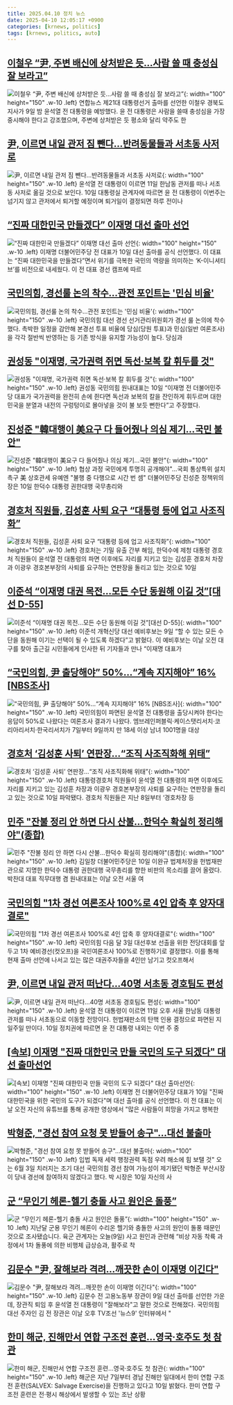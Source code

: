 ```yaml
---
title: 2025.04.10 정치 뉴스
date: 2025-04-10 12:05:17 +0900
categories: [krnews, politics]
tags: [krnews, politics, auto]
---
```

## [이철우 “尹, 주변 배신에 상처받은 듯…사람 쓸 때 충성심 잘 보라고”](https://n.news.naver.com/mnews/article/016/0002455268)

![이철우 “尹, 주변 배신에 상처받은 듯…사람 쓸 때 충성심 잘 보라고”](https://mimgnews.pstatic.net/image/origin/016/2025/04/10/2455268.jpg?type=nf220_150){: width="100" height="150" .w-10 .left}
연합뉴스 제21대 대통령선거 출마를 선언한 이철우 경북도지사가 9일 밤 윤석열 전 대통령을 예방했다. 윤 전 대통령은 사람을 쓸때 충성심을 가장 중시해야 한다고 강조했으며, 주변에 상처받은 듯 평소와 달리 약주도 한

## [尹, 이르면 내일 관저 짐 뺀다…반려동물들과 서초동 사저로](https://n.news.naver.com/mnews/article/015/0005117468)

![尹, 이르면 내일 관저 짐 뺀다…반려동물들과 서초동 사저로](https://mimgnews.pstatic.net/image/origin/015/2025/04/10/5117468.jpg?type=nf220_150){: width="100" height="150" .w-10 .left}
윤석열 전 대통령이 이르면 11일 한남동 관저를 떠나 서초동 사저로 옮길 것으로 보인다. 10일 대통령실 관계자에 따르면 윤 전 대통령이 이번주는 넘기지 않고 관저에서 퇴거할 예정이며 퇴거일이 결정되면 하루 전이나

## [“진짜 대한민국 만들겠다” 이재명 대선 출마 선언](https://n.news.naver.com/mnews/article/081/0003532338)

![“진짜 대한민국 만들겠다” 이재명 대선 출마 선언](https://mimgnews.pstatic.net/image/origin/081/2025/04/10/3532338.jpg?type=nf220_150){: width="100" height="150" .w-10 .left}
이재명 더불어민주당 전 대표가 10일 대선 출마를 공식 선언했다. 이 대표는 “진짜 대한민국을 만들겠다”면서 위기를 극복한 국민의 역량을 의미하는 ‘K-이니셔티브’를 비전으로 내세웠다. 이 전 대표 경선 캠프에 따르

## [국민의힘, 경선룰 논의 착수...관전 포인트는 '민심 비율'](https://n.news.naver.com/mnews/article/277/0005575193)

![국민의힘, 경선룰 논의 착수...관전 포인트는 '민심 비율'](https://mimgnews.pstatic.net/image/origin/277/2025/04/09/5575193.jpg?type=nf220_150){: width="100" height="150" .w-10 .left}
국민의힘 대선 경선 선거관리위원회가 경선 룰 논의에 착수했다. 촉박한 일정을 감안해 본경선 투표 비율에 당심(당원 투표)과 민심(일반 여론조사)을 각각 절반씩 반영하는 등 기존 방식을 유지할 가능성이 높다. 당심과

## [권성동 "이재명, 국가권력 쥐면 독선·보복 칼 휘두를 것"](https://n.news.naver.com/mnews/article/011/0004472481)

![권성동 "이재명, 국가권력 쥐면 독선·보복 칼 휘두를 것"](https://mimgnews.pstatic.net/image/origin/011/2025/04/10/4472481.jpg?type=nf220_150){: width="100" height="150" .w-10 .left}
권성동 국민의힘 원내대표는 10일 “이재명 전 더불어민주당 대표가 국가권력을 완전히 손에 쥔다면 독선과 보복의 칼을 잔인하게 휘두르며 대한민국을 분열과 내전의 구렁텅이로 몰아넣을 것이 불 보듯 뻔한다”고 주장했다.

## [진성준 "韓대행이 美요구 다 들어줬나 의심 제기…국민 불안"](https://n.news.naver.com/mnews/article/001/0015321725)

![진성준 "韓대행이 美요구 다 들어줬나 의심 제기…국민 불안"](https://mimgnews.pstatic.net/image/origin/001/2025/04/10/15321725.jpg?type=nf220_150){: width="100" height="150" .w-10 .left}
협상 과정 국민에게 투명히 공개해야"…국회 통상특위 설치 촉구 美 상호관세 유예엔 "불행 중 다행으로 시간 번 셈" 더불어민주당 진성준 정책위의장은 10일 한덕수 대통령 권한대행 국무총리와

## [경호처 직원들, 김성훈 사퇴 요구 “대통령 등에 업고 사조직화”](https://n.news.naver.com/mnews/article/021/0002702160)

![경호처 직원들, 김성훈 사퇴 요구 “대통령 등에 업고 사조직화”](https://mimgnews.pstatic.net/image/origin/021/2025/04/10/2702160.jpg?type=nf220_150){: width="100" height="150" .w-10 .left}
경호처는 기밀 유출 간부 해임, 한덕수에 제청 대통령 경호처 직원들이 윤석열 전 대통령의 파면 이후에도 자리를 지키고 있는 김성훈 경호처 차장과 이광우 경호본부장의 사퇴를 요구하는 연판장을 돌리고 있는 것으로 10일

## [이준석 “이재명 대권 목전…모든 수단 동원해 이길 것”[대선 D-55]](https://n.news.naver.com/mnews/article/030/0003301936)

![이준석 “이재명 대권 목전…모든 수단 동원해 이길 것”[대선 D-55]](https://mimgnews.pstatic.net/image/origin/030/2025/04/09/3301936.jpg?type=nf220_150){: width="100" height="150" .w-10 .left}
이준석 개혁신당 대선 예비후보는 9일 “할 수 있는 모든 수단을 동원해 이기는 선택이 될 수 있도록 하겠다”고 밝혔다. 이 예비후보는 이날 오전 대구를 찾아 출근길 시민들에게 인사한 뒤 기자들과 만나 “이재명 대표가

## [“국민의힘, 尹 출당해야” 50%…“계속 지지해야” 16% [NBS조사]](https://n.news.naver.com/mnews/article/081/0003532380)

![“국민의힘, 尹 출당해야” 50%…“계속 지지해야” 16% [NBS조사]](https://mimgnews.pstatic.net/image/origin/081/2025/04/10/3532380.jpg?type=nf220_150){: width="100" height="150" .w-10 .left}
국민의힘이 파면된 윤석열 전 대통령을 출당시켜야 한다는 응답이 50%로 나왔다는 여론조사 결과가 나왔다. 엠브레인퍼블릭·케이스탯리서치·코리아리서치·한국리서치가 7일부터 9일까지 만 18세 이상 남녀 1001명을 대상

## [경호처 ‘김성훈 사퇴’ 연판장…“조직 사조직화해 위태”](https://n.news.naver.com/mnews/article/028/0002740203)

![경호처 ‘김성훈 사퇴’ 연판장…“조직 사조직화해 위태”](https://mimgnews.pstatic.net/image/origin/028/2025/04/10/2740203.jpg?type=nf220_150){: width="100" height="150" .w-10 .left}
대통령경호처 직원들이 윤석열 전 대통령의 파면 이후에도 자리를 지키고 있는 김성훈 차장과 이광우 경호본부장의 사퇴를 요구하는 연판장을 돌리고 있는 것으로 10일 파악됐다. 경호처 직원들은 지난 8일부터 ‘경호차장 등

## [민주 "잔불 정리 안 하면 다시 산불…한덕수 확실히 정리해야"(종합)](https://n.news.naver.com/mnews/article/421/0008184507)

![민주 "잔불 정리 안 하면 다시 산불…한덕수 확실히 정리해야"(종합)](https://mimgnews.pstatic.net/image/origin/421/2025/04/10/8184507.jpg?type=nf220_150){: width="100" height="150" .w-10 .left}
김일창 더불어민주당은 10일 이완규 법제처장을 헌법재판관으로 지명한 한덕수 대통령 권한대행 국무총리를 향한 비판의 목소리를 끌어 올렸다. 박찬대 대표 직무대행 겸 원내대표는 이날 오전 서울 여

## [국민의힘 "1차 경선 여론조사 100%로 4인 압축 후 양자대결로"](https://n.news.naver.com/mnews/article/119/0002943722)

![국민의힘 "1차 경선 여론조사 100%로 4인 압축 후 양자대결로"](https://mimgnews.pstatic.net/image/origin/119/2025/04/10/2943722.jpg?type=nf220_150){: width="100" height="150" .w-10 .left}
국민의힘 다음 달 3일 대선후보 선출을 위한 전당대회를 앞두고 1차 예비경선(컷오프)을 국민여론조사 100%로 진행하기로 결정했다. 이를 통해 현재 출마 선언에 나서고 있는 많은 대권주자들을 4인만 남기고 컷오프해서

## [尹, 이르면 내일 관저 떠난다…40명 서초동 경호팀도 편성](https://n.news.naver.com/mnews/article/018/0005983941)

![尹, 이르면 내일 관저 떠난다…40명 서초동 경호팀도 편성](https://mimgnews.pstatic.net/image/origin/018/2025/04/10/5983941.jpg?type=nf220_150){: width="100" height="150" .w-10 .left}
윤석열 전 대통령이 이르면 11일 오후 서울 한남동 대통령 관저를 떠나 서초동으로 이동할 전망이다. 헌법재판소의 탄핵 인용 결정으로 파면된 지 일주일 만이다. 10일 정치권에 따르면 윤 전 대통령 내외는 이번 주 중

## [[속보] 이재명 "진짜 대한민국 만들 국민의 도구 되겠다" 대선 출마선언](https://n.news.naver.com/mnews/article/469/0000858780)

![[속보] 이재명 "진짜 대한민국 만들 국민의 도구 되겠다" 대선 출마선언](https://mimgnews.pstatic.net/image/origin/469/2025/04/10/858780.jpg?type=nf220_150){: width="100" height="150" .w-10 .left}
이재명 전 더불어민주당 대표가 10일 "진짜 대한민국을 위한 국민의 도구가 되겠다"며 대선 출마를 공식 선언했다. 이 전 대표는 이날 오전 자신의 유튜브를 통해 공개한 영상에서 "많은 사람들이 희망을 가지고 행복한

## [박형준, "경선 참여 요청 못 받들어 송구"…대선 불출마](https://n.news.naver.com/mnews/article/001/0015322227)

![박형준, "경선 참여 요청 못 받들어 송구"…대선 불출마](https://mimgnews.pstatic.net/image/origin/001/2025/04/10/15322227.jpg?type=nf220_150){: width="100" height="150" .w-10 .left}
입법 독재 세력 행정권력 독점 우려 해소에 힘 보탤 것" 오는 6월 3일 치러지는 조기 대선 국민의힘 경선 참여 가능성이 제기됐던 박형준 부산시장이 당내 경선에 참여하지 않겠다고 했다. 박 시장은 10일 자신의 사

## [군 “무인기 헤론-헬기 충돌 사고 원인은 돌풍”](https://n.news.naver.com/mnews/article/056/0011928411)

![군 “무인기 헤론-헬기 충돌 사고 원인은 돌풍”](https://mimgnews.pstatic.net/image/origin/056/2025/04/09/11928411.jpg?type=nf220_150){: width="100" height="150" .w-10 .left}
지난달 군용 무인기 헤론이 수리온 헬기와 충돌한 사고의 원인이 돌풍 때문인 것으로 조사됐습니다. 육군 관계자는 오늘(9일) 사고 원인과 관련해 “비상 자동 착륙 과정에서 1차 돌풍에 의한 비행체 급상승과, 활주로 착

## [김문수 "尹, 잘해보라 격려…깨끗한 손이 이재명 이긴다"](https://n.news.naver.com/mnews/article/277/0005575639)

![김문수 "尹, 잘해보라 격려…깨끗한 손이 이재명 이긴다"](https://mimgnews.pstatic.net/image/origin/277/2025/04/10/5575639.jpg?type=nf220_150){: width="100" height="150" .w-10 .left}
김문수 전 고용노동부 장관이 9일 대선 출마를 선언한 가운데, 장관직 퇴임 후 윤석열 전 대통령이 "잘해보라"고 말한 것으로 전해졌다. 국민의힘 대선 주자인 김 전 장관은 이날 오후 TV조선 '뉴스9' 인터뷰에서 "

## [한미 해군, 진해만서 연합 구조전 훈련…영국·호주도 첫 참관](https://n.news.naver.com/mnews/article/421/0008184233)

![한미 해군, 진해만서 연합 구조전 훈련…영국·호주도 첫 참관](https://mimgnews.pstatic.net/image/origin/421/2025/04/10/8184233.jpg?type=nf220_150){: width="100" height="150" .w-10 .left}
해군은 지난 7일부터 경남 진해만 일대에서 한미 연합 구조전 훈련(SALVEX: Salvage Exercise)을 진행하고 있다고 10일 밝혔다. 한미 연합 구조전 훈련은 전·평시 해상에서 발생할 수 있는 조난 상황


